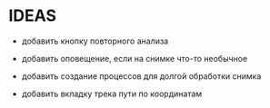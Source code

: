 # IDEAS

- добавить кнопку повторного анализа

- добавить оповещение, если на снимке что-то необычное

- добавить создание процессов для долгой обработки снимка

- добавить вкладку трека пути по координатам 
